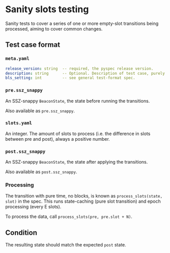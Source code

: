 # Sanity slots testing

Sanity tests to cover a series of one or more empty-slot transitions being processed, aiming to cover common changes.

## Test case format

### `meta.yaml`

```yaml
release_version: string  -- required, the pyspec release version.
description: string      -- Optional. Description of test case, purely for debugging purposes.
bls_setting: int         -- see general test-format spec.
```


### `pre.ssz_snappy`

An SSZ-snappy `BeaconState`, the state before running the transitions.

Also available as `pre.ssz_snappy`.


### `slots.yaml`

An integer. The amount of slots to process (i.e. the difference in slots between pre and post), always a positive number.

### `post.ssz_snappy`

An SSZ-snappy `BeaconState`, the state after applying the transitions.

Also available as `post.ssz_snappy`.


### Processing

The transition with pure time, no blocks, is known as `process_slots(state, slot)` in the spec.
This runs state-caching (pure slot transition) and epoch processing (every E slots).

To process the data, call `process_slots(pre, pre.slot + N)`.

## Condition

The resulting state should match the expected `post` state.

